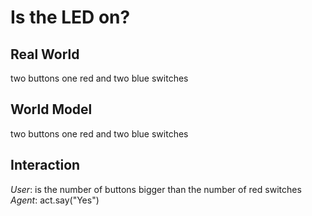 # Is the LED on?

## Real World
two buttons
one red and two blue switches


## World Model
two buttons
one red and two blue switches

## Interaction
*User*: is the number of buttons bigger than the number of red switches 
*Agent*: act.say("Yes")